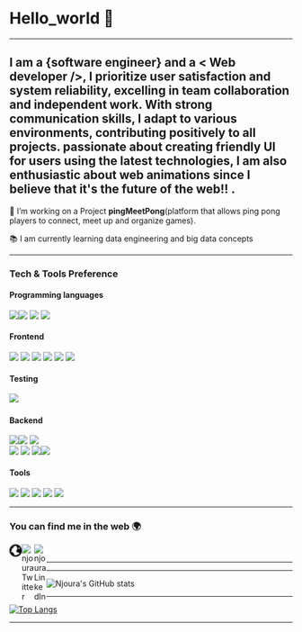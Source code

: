 # Hello_world 👋


---


## I am a {software engineer} and a < Web developer />,  I prioritize user satisfaction and system reliability, excelling in team collaboration and independent work. With strong communication skills, I  adapt to various environments, contributing positively to all projects. passionate about creating friendly UI for users using the latest technologies, I am also enthusiastic about web animations since I believe that it's the future of the web!! . 
 
 🔭 I’m working on a Project **pingMeetPong**(platform that allows ping pong players to connect, meet up and organize games).
 
 :books: I am currently learning data engineering and big data concepts

 ---
 
 ### Tech & Tools Preference
 
 #### Programming languages
<img src = "https://img.shields.io/badge/TypeScript-007ACC?style=for-the-badge&logo=typescript&logoColor=white"><img src="https://img.shields.io/badge/Java-ED8B00?style=for-the-badge&logo=java&logoColor=white"> <img src="https://img.shields.io/badge/C%23-239120?style=for-the-badge&logo=c-sharp&logoColor=white"> <img src="https://img.shields.io/badge/Python-3776AB?style=for-the-badge&logo=python&logoColor=white"> <br />
#### Frontend
<img src="https://img.shields.io/badge/React-20232A?style=for-the-badge&logo=react&logoColor=61DAFB"> <img src="https://img.shields.io/badge/Tailwind_CSS-38B2AC?style=for-the-badge&logo=tailwind-css&logoColor=white"> <img src="https://img.shields.io/badge/Sass-CC6699?style=for-the-badge&logo=sass&logoColor=white"> 
<img src="https://img.shields.io/badge/Bootstrap-563D7C?style=for-the-badge&logo=bootstrap&logoColor=white"> <img src ="https://img.shields.io/badge/Framer-black?style=for-the-badge&logo=framer&logoColor=blue"> <img src ="https://img.shields.io/badge/Material--UI-0081CB?style=for-the-badge&logo=material-ui&logoColor=white"> <br />
#### Testing 
<img src="https://img.shields.io/badge/Jest-323330?style=for-the-badge&logo=Jest&logoColor=white">

#### Backend
<img src="https://img.shields.io/badge/Express.js-404D59?style=for-the-badge"><img src="https://img.shields.io/badge/Node.js-43853D?style=for-the-badge&logo=node.js&logoColor=white"> <img src="https://img.shields.io/badge/.NET-5C2D91?style=for-the-badge&logo=.net&logoColor=white"> <br />
<img src="https://img.shields.io/badge/MongoDB-4EA94B?style=for-the-badge&logo=mongodb&logoColor=white"> <img src="https://img.shields.io/badge/MySQL-005C84?style=for-the-badge&logo=mysql&logoColor=white"> <img src ="https://img.shields.io/badge/Microsoft_SQL_Server-CC2927?style=for-the-badge&logo=microsoft-sql-server&logoColor=white"><img src="https://img.shields.io/badge/-Progressive Web Apps-5A0FC8?style=flat"><br />

#### Tools
<img src="https://img.shields.io/badge/GIT-E44C30?style=for-the-badge&logo=git&logoColor=white"> <img src="https://img.shields.io/badge/GitHub-100000?style=for-the-badge&logo=github&logoColor=white"> 
<img src="http://img.shields.io/badge/-VS%20Code-007ACC?style=flat&logo=visual%20studio%20code&logoColor=white"> 
<img src ="https://img.shields.io/badge/Figma-F24E1E?style=for-the-badge&logo=figma&logoColor=white"> 
<img src="https://img.shields.io/badge/Canva-%2300C4CC.svg?&style=for-the-badge&logo=Canva&logoColor=white">



---

### You can find me in the web 🌍
[<img align="left" alt="njoura github" width="22px" src="https://raw.githubusercontent.com/iconic/open-iconic/master/svg/globe.svg" />][website]

[<img align="left" alt="njoura Twitter" width="22px" src="https://cdn.jsdelivr.net/npm/simple-icons@v3/icons/twitter.svg" />][twitter]
[<img align="left" alt="njoura LinkedIn" width="22px" src="https://cdn.jsdelivr.net/npm/simple-icons@v3/icons/linkedin.svg" />][linkedin]

<br/>

---



---

![Njoura's GitHub stats](https://github-readme-stats.vercel.app/api?username=Njoura7&show_icons=true&theme=transparent)

---

[![Top Langs](https://github-readme-stats.vercel.app/api/top-langs/?username=Njoura7&hide_progress=true)](https://github.com/anuraghazra/github-readme-stats)


---



[website]: https://njourawebdev.netlify.app/
[linkedin]:https://www.linkedin.com/in/anas-mohamed-aziz-najjar-400672200/
[twitter]: https://twitter.com/Njoura7
[instagram]: https://www.instagram.com/web.dev_njoura/

